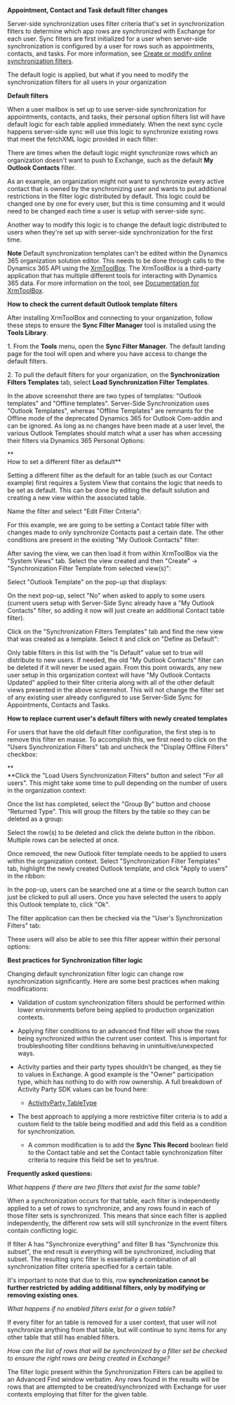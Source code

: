 ﻿**Appointment, Contact and Task default filter changes**

Server-side synchronization uses filter criteria that's set in synchronization filters to determine which app rows are synchronized with Exchange for each user. Sync filters are first initialized for a user when server-side synchronization is configured by a user for rows such as appointments, contacts, and tasks. For more information, see [Create or modify online synchronization filters](choose-records-synchronize-dynamics-365-outlook-exchange.md#create-or-modify-online-synchronization-filters).

The default logic is applied, but what if you need to modify the synchronization filters for all users in your organization

**Default filters**

When a user mailbox is set up to use server-side synchronization for appointments, contacts, and tasks, their personal option filters list will have default logic for each table applied immediately. When the next sync cycle happens server-side sync will use this logic to synchronize existing rows that meet the fetchXML logic provided in each filter:

There are times when the default logic might synchronize rows which an organization doesn't want to push to Exchange, such as the default **My Outlook Contacts** filter.

As an example, an organization might not want to synchronize every active contact that is owned by the synchronizing user and wants to put additional restrictions in the filter logic distributed by default. This logic could be changed one by one for every user, but this is time consuming and it would need to be changed each time a user is setup with server-side sync.

Another way to modify this logic is to change the default logic distributed to users when they're set up with server-side synchronization for the first time.

**Note** Default synchronization templates can't be edited within the Dynamics 365 organization solution editor. This needs to be done through calls to the Dynamics 365 API using the [XrmToolBox](https://www.xrmtoolbox.com/). The XrmToolBox is a third-party application that has multiple different tools for interacting with Dynamics 365 data. For more information on the tool, see [Documentation for XrmToolBox](https://www.xrmtoolbox.com/documentation/).

**How to check the current default Outlook template filters**

After installing XrmToolBox and connecting to your organization, follow these steps to ensure the **Sync Filter Manager** tool is installed using the **Tools Library**.

1\. From the **Tools** menu, open the **Sync Filter Manager.** The default landing page for the tool will open and where you have access to change the default filters.

2\. To pull the default filters for your organization, on the **Synchronization Filters Templates** tab, select **Load Synchronization Filter Templates**.

In the above screenshot there are two types of templates: "Outlook templates" and "Offline templates". Server-Side Synchronization uses "Outlook Templates", whereas "Offline Templates" are remnants for the Offline mode of the deprecated Dynamics 365 for Outlook Com-addin and can be ignored. As long as no changes have been made at a user level, the various Outlook Templates should match what a user has when accessing their filters via Dynamics 365 Personal Options:

**  
How to set a different filter as default**

Setting a different filter as the default for an table (such as our Contact example) first requires a System View that contains the logic that needs to be set as default. This can be done by editing the default solution and creating a new view within the associated table.

Name the filter and select "Edit Filter Criteria":

For this example, we are going to be setting a Contact table filter with changes made to only synchronize Contacts past a certain date. The other conditions are present in the existing "My Outlook Contacts" filter:

After saving the view, we can then load it from within XrmToolBox via the "System Views" tab. Select the view created and then "Create" -&gt; "Synchronization Filter Template from selected view(s)":

Select "Outlook Template" on the pop-up that displays:

On the next pop-up, select "No" when asked to apply to some users (current users setup with Server-Side Sync already have a "My Outlook Contacts" filter, so adding it now will just create an additional Contact table filter).

Click on the "Synchronization Filters Templates" tab and find the new view that was created as a template. Select it and click on "Define as Default":

Only table filters in this list with the "Is Default" value set to true will distribute to new users. If needed, the old "My Outlook Contacts" filter can be deleted if it will never be used again. From this point onwards, any new user setup in this organization context will have "My Outlook Contacts Updated" applied to their filter criteria along with all of the other default views presented in the above screenshot. This will not change the filter set of any existing user already configured to use Server-Side Sync for Appointments, Contacts and Tasks.

**How to replace current user's default filters with newly created templates**

For users that have the old default filter configuration, the first step is to remove this filter en masse. To accomplish this, we first need to click on the "Users Synchronization Filters" tab and uncheck the "Display Offline Filters" checkbox:

**  
**Click the "Load Users Synchronization Filters" button and select "For all users". This might take some time to pull depending on the number of users in the organization context:

Once the list has completed, select the "Group By" button and choose "Returned Type". This will group the filters by the table so they can be deleted as a group:

Select the row(s) to be deleted and click the delete button in the ribbon. Multiple rows can be selected at once.

Once removed, the new Outlook filter template needs to be applied to users within the organization context. Select "Synchronization Filter Templates" tab, highlight the newly created Outlook template, and click "Apply to users" in the ribbon:

In the pop-up, users can be searched one at a time or the search button can just be clicked to pull all users. Once you have selected the users to apply this Outlook template to, click "Ok".

The filter application can then be checked via the "User's Synchronization Filters" tab:

These users will also be able to see this filter appear within their personal options:

**Best practices for Synchronization filter logic**

Changing default synchronization filter logic can change row synchronization significantly. Here are some best practices when making modifications:

-   Validation of custom synchronization filters should be performed within lower environments before being applied to production organization contexts.

-   Applying filter conditions to an advanced find filter will show the rows being synchronized within the current user context. This is important for troubleshooting filter conditions behaving in unintuitive/unexpected ways.

-   Activity parties and their party types shouldn't be changed, as they tie to values in Exchange. A good example is the "Owner" participation type, which has nothing to do with row ownership. A full breakdown of Activity Party SDK values can be found here:

    -   [ActivityParty TableType](https://docs.microsoft.com/en-us/dynamics365/customer-engagement/web-api/activityparty?view=dynamics-ce-odata-9)

-   The best approach to applying a more restrictive filter criteria is to add a custom field to the table being modified and add this field as a condition for synchronization.

    -   A common modification is to add the **Sync This Record** boolean field to the Contact table and set the Contact table synchronization filter criteria to require this field be set to yes/true.

**Frequently asked questions:**

*What happens if there are two filters that exist for the same table?*

When a synchronization occurs for that table, each filter is independently applied to a set of rows to synchronize, and any rows found in each of those filter sets is synchronized. This means that since each filter is applied independently, the different row sets will still synchronize in the event filters contain conflicting logic.

If filter A has "Synchronize everything" and filter B has "Synchronize this subset", the end result is everything will be synchronized, including that subset. The resulting sync filter is essentially a combination of all synchronization filter criteria specified for a certain table.

It's important to note that due to this, row **synchronization** **cannot be** **further restricted** **by adding additional filters, only by modifying or removing existing ones**.

*What happens if no enabled filters exist for a given table?*

If every filter for an table is removed for a user context, that user will not synchronize anything from that table, but will continue to sync items for any other table that still has enabled filters.

*How can the list of rows that will be synchronized by a filter set be checked to ensure the right rows are being created in Exchange?*

The filter logic present within the Synchronization Filters can be applied to an Advanced Find window verbatim. Any rows found in the results will be rows that are attempted to be created/synchronized with Exchange for user contexts employing that filter for the given table.
